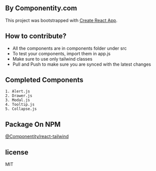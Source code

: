 ## By Componentity.com

This project was bootstrapped with [Create React App](https://github.com/facebook/create-react-app).

## How to contribute?

- All the components are in components folder under src
- To test your components, import them in app.js
- Make sure to use only tailwind classes
- Pull and Push to make sure you are synced with the latest changes

## Completed Components

    1. Alert.js
    2. Drawer.js
    3. Modal.js
    4. Tooltip.js
    5. Collapse.js

## Package On NPM

[@Componentity/react-tailwind](https://www.npmjs.com/package/@componentity/react-tailwind)

## license

MIT
